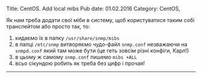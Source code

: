 Title: CentOS. Add local mibs
Pub date: 01.02.2016
Category: CentOS, 

Як нам треба додати свої міби в систему, щоб користуватися таким собі транслейтом або просто так, то:
1. кидаємо їх в папку `/usr/share/snmp/mibs`
2. в папці `/etc/snmp` витворяємо чудо-файл `snmp.conf` незважаючи на `snmpd.conf` який там може бути (це геть зовсім різні конфіги, Карл!)
3. в цьому ж самому `snmp.conf` пишемо `mibs +ALL`
4. всьо сікундою робить як треба без цифр і прочая!
-----